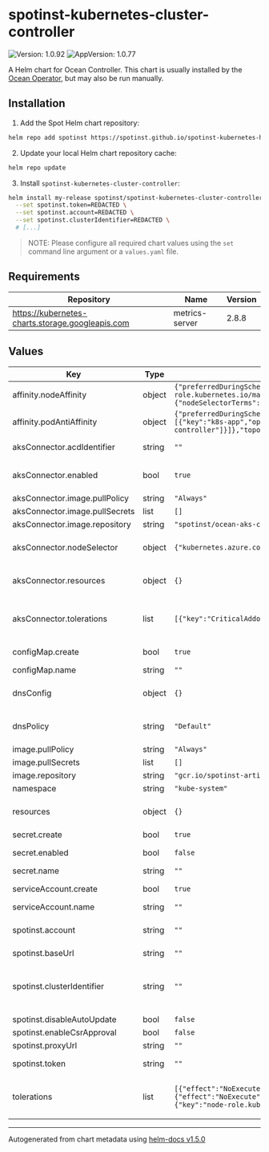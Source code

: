 # spotinst-kubernetes-cluster-controller

![Version: 1.0.92](https://img.shields.io/badge/Version-1.0.92-informational?style=flat-square) ![AppVersion: 1.0.77](https://img.shields.io/badge/AppVersion-1.0.77-informational?style=flat-square)

A Helm chart for Ocean Controller. This chart is usually installed by the [Ocean Operator](https://github.com/spotinst/ocean-operator), but may also be run manually.

## Installation

1. Add the Spot Helm chart repository:

```sh
helm repo add spotinst https://spotinst.github.io/spotinst-kubernetes-helm-charts
```

2. Update your local Helm chart repository cache:

```sh
helm repo update
```

3. Install `spotinst-kubernetes-cluster-controller`:

```sh
helm install my-release spotinst/spotinst-kubernetes-cluster-controller \
  --set spotinst.token=REDACTED \
  --set spotinst.account=REDACTED \
  --set spotinst.clusterIdentifier=REDACTED \
  # [...]
```

> NOTE: Please configure all required chart values using the `set` command line argument or a `values.yaml` file.

## Requirements

| Repository                                       | Name           | Version |
| ------------------------------------------------ | -------------- | ------- |
| https://kubernetes-charts.storage.googleapis.com | metrics-server | 2.8.8   |

## Values

| Key                            | Type   | Default                                                                                                                                                                                                                                                                                                                                    | Description                                                                                                                                                                                      |
| ------------------------------ | ------ | ------------------------------------------------------------------------------------------------------------------------------------------------------------------------------------------------------------------------------------------------------------------------------------------------------------------------------------------ | ------------------------------------------------------------------------------------------------------------------------------------------------------------------------------------------------ |
| affinity.nodeAffinity          | object | `{"preferredDuringSchedulingIgnoredDuringExecution":[{"preference":{"matchExpressions":[{"key":"node-role.kubernetes.io/master","operator":"Exists"}]},"weight":100}],"requiredDuringSchedulingIgnoredDuringExecution":{"nodeSelectorTerms":[{"matchExpressions":[{"key":"kubernetes.io/os","operator":"NotIn","values":["windows"]}]}]}}` | (Optional) Node affinity.                                                                                                                                                                        |
| affinity.podAntiAffinity       | object | `{"preferredDuringSchedulingIgnoredDuringExecution":[{"podAffinityTerm":{"labelSelector":{"matchExpressions":[{"key":"k8s-app","operator":"In","values":["spotinst-kubernetes-cluster-controller"]}]},"topologyKey":"kubernetes.io/hostname"},"weight":50}]}`                                                                              | (Optional) Pod anti-affinity.                                                                                                                                                                    |
| aksConnector.acdIdentifier     | string | `""`                                                                                                                                                                                                                                                                                                                                       | (Optional) Unique identifier used by the Ocean AKS Connector when importing an AKS cluster.                                                                                                      |
| aksConnector.enabled           | bool   | `true`                                                                                                                                                                                                                                                                                                                                     | (Optional) Controls whether the Ocean AKS Connector should be deployed (requires a valid `aksConnector.acdIdentifier`).                                                                          |
| aksConnector.image.pullPolicy  | string | `"Always"`                                                                                                                                                                                                                                                                                                                                 | (Optional) Image pull policy.                                                                                                                                                                    |
| aksConnector.image.pullSecrets | list   | `[]`                                                                                                                                                                                                                                                                                                                                       | (Optional) Image pull secrets.                                                                                                                                                                   |
| aksConnector.image.repository  | string | `"spotinst/ocean-aks-connector:1.0.8"`                                                                                                                                                                                                                                                                                                     | (Optional) Image repository.                                                                                                                                                                     |
| aksConnector.nodeSelector      | object | `{"kubernetes.azure.com/mode":"system"}`                                                                                                                                                                                                                                                                                                   | (Optional) Node selection constraints. Ref: https://kubernetes.io/docs/concepts/scheduling-eviction/assign-pod-node/#nodeselector                                                                |
| aksConnector.resources         | object | `{}`                                                                                                                                                                                                                                                                                                                                       | (Optional) Resource requests and limits. Ref: http://kubernetes.io/docs/user-guide/compute-resources/                                                                                            |
| aksConnector.tolerations       | list   | `[{"key":"CriticalAddonsOnly","operator":"Exists"}]`                                                                                                                                                                                                                                                                                       | (Optional) Tolerations for nodes that have taints on them. Ref: https://kubernetes.io/docs/concepts/configuration/taint-and-toleration/                                                          |
| configMap.create               | bool   | `true`                                                                                                                                                                                                                                                                                                                                     | (Optional) Controls whether a ConfigMap should be created.                                                                                                                                       |
| configMap.name                 | string | `""`                                                                                                                                                                                                                                                                                                                                       | (Optional) Service account name.                                                                                                                                                                 |
| dnsConfig                      | object | `{}`                                                                                                                                                                                                                                                                                                                                       | (Optional) DNS config. Ref: https://kubernetes.io/docs/concepts/services-networking/dns-pod-service/                                                                                             |
| dnsPolicy                      | string | `"Default"`                                                                                                                                                                                                                                                                                                                                | (Optional) DNS policy. Ref: https://kubernetes.io/docs/concepts/services-networking/dns-pod-service/#pod-s-dns-policy                                                                            |
| image.pullPolicy               | string | `"Always"`                                                                                                                                                                                                                                                                                                                                 | (Optional) Image pull policy.                                                                                                                                                                    |
| image.pullSecrets              | list   | `[]`                                                                                                                                                                                                                                                                                                                                       | (Optional) Image pull secrets.                                                                                                                                                                   |
| image.repository               | string | `"gcr.io/spotinst-artifacts/kubernetes-cluster-controller"`                                                                                                                                                                                                                                                                                | (Optional) Image repository.                                                                                                                                                                     |
| namespace                      | string | `"kube-system"`                                                                                                                                                                                                                                                                                                                            | (Optional) Default namespace.                                                                                                                                                                    |
| resources                      | object | `{}`                                                                                                                                                                                                                                                                                                                                       | (Optional) Resource requests and limits. Ref: http://kubernetes.io/docs/user-guide/compute-resources/                                                                                            |
| secret.create                  | bool   | `true`                                                                                                                                                                                                                                                                                                                                     | (Optional) Controls whether a Secret should be created.                                                                                                                                          |
| secret.enabled                 | bool   | `false`                                                                                                                                                                                                                                                                                                                                    | (Optional) Use a Secret instead of a ConfigMap to store credentials. Disabled for backward compatibility.                                                                                        |
| secret.name                    | string | `""`                                                                                                                                                                                                                                                                                                                                       | (Optional) Secret name.                                                                                                                                                                          |
| serviceAccount.create          | bool   | `true`                                                                                                                                                                                                                                                                                                                                     | (Optional) Controls whether a ServiceAccount should be created.                                                                                                                                  |
| serviceAccount.name            | string | `""`                                                                                                                                                                                                                                                                                                                                       | (Optional) Service account name.                                                                                                                                                                 |
| spotinst.account               | string | `""`                                                                                                                                                                                                                                                                                                                                       | (Required) Spot Account. Ref: https://docs.spot.io/administration/organizations?id=account                                                                                                       |
| spotinst.baseUrl               | string | `""`                                                                                                                                                                                                                                                                                                                                       | (Optional) Base URL.                                                                                                                                                                             |
| spotinst.clusterIdentifier     | string | `""`                                                                                                                                                                                                                                                                                                                                       | (Required) Unique identifier used by the Ocean Controller to connect between the Ocean backend and the Kubernetes cluster. Ref: https://docs.spot.io/ocean/tutorials/spot-kubernetes-controller/ |
| spotinst.disableAutoUpdate     | bool   | `false`                                                                                                                                                                                                                                                                                                                                    | (Optional) Disable auto update.                                                                                                                                                                  |
| spotinst.enableCsrApproval     | bool   | `false`                                                                                                                                                                                                                                                                                                                                    | (Optional) Enable CSR approval.                                                                                                                                                                  |
| spotinst.proxyUrl              | string | `""`                                                                                                                                                                                                                                                                                                                                       | (Optional) Proxy URL.                                                                                                                                                                            |
| spotinst.token                 | string | `""`                                                                                                                                                                                                                                                                                                                                       | (Required) Spot Token. Ref: https://docs.spot.io/administration/api/create-api-token                                                                                                             |
| tolerations                    | list   | `[{"effect":"NoExecute","key":"node.kubernetes.io/not-ready","operator":"Exists","tolerationSeconds":150},{"effect":"NoExecute","key":"node.kubernetes.io/unreachable","operator":"Exists","tolerationSeconds":150},{"key":"node-role.kubernetes.io/master","operator":"Exists"}]`                                                         | (Optional) Tolerations for nodes that have taints on them. Ref: https://kubernetes.io/docs/concepts/configuration/taint-and-toleration/                                                          |

---

Autogenerated from chart metadata using [helm-docs v1.5.0](https://github.com/norwoodj/helm-docs/releases/v1.5.0)

